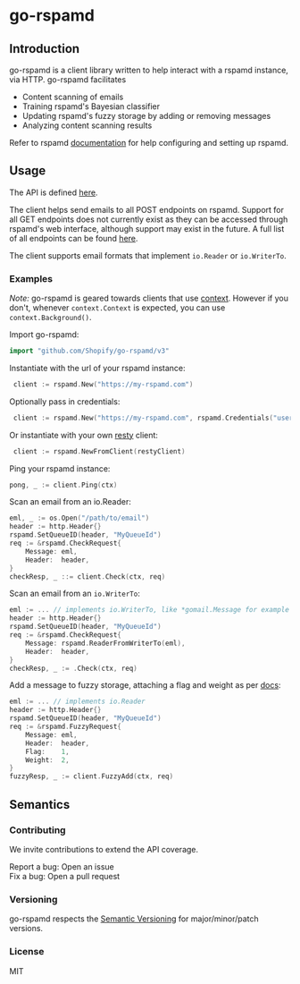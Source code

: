 # go-rspamd

## Introduction <br/>

go-rspamd is a client library written to help interact with a rspamd instance, via HTTP. go-rspamd facilitates
* Content scanning of emails
* Training rspamd's Bayesian classifier
* Updating rspamd's fuzzy storage by adding or removing messages 
* Analyzing content scanning results 

Refer to rspamd [documentation](https://rspamd.com/doc/) for help configuring and setting up rspamd.

## Usage 

The API is defined [here](https://pkg.go.dev/github.com/Shopify/go-rspamd/v3).

The client helps send emails to all POST endpoints on rspamd. Support for all GET endpoints does not currently exist as they can be accessed through rspamd's web interface, although support may exist in the future. A full list of all endpoints can be found [here](https://rspamd.com/doc/architecture/protocol.html). 

The client supports email formats that implement `io.Reader` or `io.WriterTo`.

### Examples

_Note:_ go-rspamd is geared towards clients that use [context](https://golang.org/pkg/context/). However if you don't, whenever `context.Context` is expected, you can use `context.Background()`.

Import go-rspamd:
```go
import "github.com/Shopify/go-rspamd/v3"
```

Instantiate with the url of your rspamd instance:
```go
 client := rspamd.New("https://my-rspamd.com")
```

Optionally pass in credentials:
```go
 client := rspamd.New("https://my-rspamd.com", rspamd.Credentials("username", "password"))
```

Or instantiate with your own [resty](https://github.com/go-resty/resty) client:
```go
 client := rspamd.NewFromClient(restyClient)
```

Ping your rspamd instance:
```go
pong, _ := client.Ping(ctx)
```

Scan an email from an io.Reader:
```go
eml, _ := os.Open("/path/to/email")
header := http.Header{}
rspamd.SetQueueID(header, "MyQueueId")
req := &rspamd.CheckRequest{
    Message: eml,
    Header:  header,
}
checkResp, _ ::= client.Check(ctx, req)
```

Scan an email from an `io.WriterTo`:
```go
eml := ... // implements io.WriterTo, like *gomail.Message for example
header := http.Header{}
rspamd.SetQueueID(header, "MyQueueId")
req := &rspamd.CheckRequest{
    Message: rspamd.ReaderFromWriterTo(eml),
    Header:  header,
}
checkResp, _ := .Check(ctx, req)
```

Add a message to fuzzy storage, attaching a flag and weight as per [docs](https://rspamd.com/doc/architecture/protocol.html#controller-http-endpoints):
```go
eml := ... // implements io.Reader
header := http.Header{}
rspamd.SetQueueID(header, "MyQueueId")
req := &rspamd.FuzzyRequest{
    Message: eml,
    Header:  header,
    Flag:    1,
    Weight:  2,
}
fuzzyResp, _ := client.FuzzyAdd(ctx, req)
```

## Semantics

### Contributing

We invite contributions to extend the API coverage.

Report a bug: Open an issue  
Fix a bug: Open a pull request

### Versioning

go-rspamd respects the [Semantic Versioning](https://semver.org/) for major/minor/patch versions. 

### License

MIT
